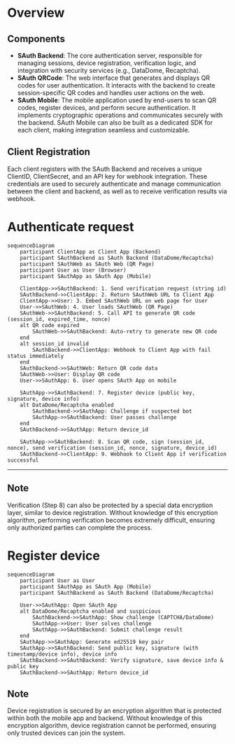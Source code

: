 # Overview

## Components

- **SAuth Backend**: The core authentication server, responsible for managing sessions, device registration, verification logic, and integration with security services (e.g., DataDome, Recaptcha).
- **SAuth QRCode**: The web interface that generates and displays QR codes for user authentication. It interacts with the backend to create session-specific QR codes and handles user actions on the web.
- **SAuth Mobile**: The mobile application used by end-users to scan QR codes, register devices, and perform secure authentication. It implements cryptographic operations and communicates securely with the backend. SAuth Mobile can also be built as a dedicated SDK for each client, making integration seamless and customizable.

## Client Registration

Each client registers with the SAuth Backend and receives a unique ClientID, ClientSecret, and an API key for webhook integration. These credentials are used to securely authenticate and manage communication between the client and backend, as well as to receive verification results via webhook.

# Authenticate request

```mermaid
sequenceDiagram
    participant ClientApp as Client App (Backend)
    participant SAuthBackend as SAuth Backend (DataDome/Recaptcha)
    participant SAuthWeb as SAuth Web (QR Page)
    participant User as User (Browser)
    participant SAuthApp as SAuth App (Mobile)

    ClientApp->>SAuthBackend: 1. Send verification request (string id)
    SAuthBackend->>ClientApp: 2. Return SAuthWeb URL to Client App
    ClientApp->>User: 3. Embed SAuthWeb URL on web page for User
    User->>SAuthWeb: 4. User loads SAuthWeb (QR Page)
    SAuthWeb->>SAuthBackend: 5. Call API to generate QR code (session_id, expired_time, nonce)
    alt QR code expired
        SAuthWeb->>SAuthBackend: Auto-retry to generate new QR code
    end
    alt session_id invalid
        SAuthBackend->>ClientApp: Webhook to Client App with fail status immediately
    end
    SAuthBackend->>SAuthWeb: Return QR code data
    SAuthWeb->>User: Display QR code
    User->>SAuthApp: 6. User opens SAuth App on mobile

    SAuthApp->>SAuthBackend: 7. Register device (public key, signature, device info)
    alt DataDome/Recaptcha enabled
        SAuthBackend->>SAuthApp: Challenge if suspected bot
        SAuthApp->>SAuthBackend: User passes challenge
    end
    SAuthBackend->>SAuthApp: Return device_id

    SAuthApp->>SAuthBackend: 8. Scan QR code, sign (session_id, nonce), send verification (session_id, nonce, signature, device_id)
    SAuthBackend->>ClientApp: 9. Webhook to Client App if verification successful
```

---

## Note

Verification (Step 8) can also be protected by a special data encryption layer, similar to device registration. Without knowledge of this encryption algorithm, performing verification becomes extremely difficult, ensuring only authorized parties can complete the process.

# Register device

```mermaid
sequenceDiagram
    participant User as User
    participant SAuthApp as SAuth App (Mobile)
    participant SAuthBackend as SAuth Backend (DataDome/Recaptcha)

    User->>SAuthApp: Open SAuth App
    alt DataDome/Recaptcha enabled and suspicious
        SAuthBackend->>SAuthApp: Show challenge (CAPTCHA/DataDome)
        SAuthApp->>User: User solves challenge
        SAuthApp->>SAuthBackend: Submit challenge result
    end
    SAuthApp->>SAuthApp: Generate ed25519 key pair
    SAuthApp->>SAuthBackend: Send public key, signature (with timestamp/device info), device info
    SAuthBackend->>SAuthBackend: Verify signature, save device info & public key
    SAuthBackend->>SAuthApp: Return device_id
```

## Note

Device registration is secured by an encryption algorithm that is protected within both the mobile app and backend. Without knowledge of this encryption algorithm, device registration cannot be performed, ensuring only trusted devices can join the system.
